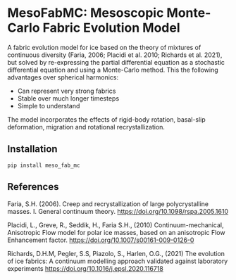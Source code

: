 # MesoFabMC: Mesoscopic Monte-Carlo Fabric Evolution Model

A fabric evolution model for ice based on the theory of mixtures of continuous diversity (Faria, 2006; Placidi et al. 2010; Richards et al. 2021), but solved by re-expressing the partial differential equation as a stochastic differential equation and using a Monte-Carlo method. This the following advantages over spherical harmonics: 

- Can represent very strong fabrics 
- Stable over much longer timesteps
- Simple to understand


The model incorporates the effects of rigid-body rotation, basal-slip deformation, migration and rotational recrystallization.

## Installation

`pip install meso_fab_mc`

## References

Faria, S.H. (2006). Creep and recrystallization of large polycrystalline masses. I. General continuum theory. https://doi.org/10.1098/rspa.2005.1610

Placidi, L., Greve, R., Seddik, H., Faria S.H., (2010) Continuum-mechanical, Anisotropic Flow model for polar ice masses, based on an anisotropic Flow Enhancement factor. https://doi.org/10.1007/s00161-009-0126-0

Richards, D.H.M,  Pegler, S.S, Piazolo, S., Harlen, O.G., (2021)
The evolution of ice fabrics: A continuum modelling approach validated against laboratory experiments https://doi.org/10.1016/j.epsl.2020.116718

